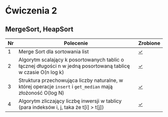 # Ćwiczenia 2

## MergeSort, HeapSort

| Nr| Polecenie |Zrobione |
|--|--|--|
|1 | Merge Sort dla sortowania list|[✓](../lab02/01.cpp "zad 1")|
|2 | Algorytm scalający k posortowanych tablic o łącznej długości n w jedną posortowaną tablicę w czasie O(n log k)|[✓](../lab02/02.cpp "zad 2")|
|3 | Struktura przechowująca liczby naturalne, w której operacje `insert` i `get_median` mają złożoność O(log N)|[✓](../lab02/03.cpp "zad 3")|
|4 | Algorytm zliczający liczbę inwersji w tablicy (para indeksów i, j, taka że t[i] > t[j])|[✓](../lab02/04.cpp "zad 4")|